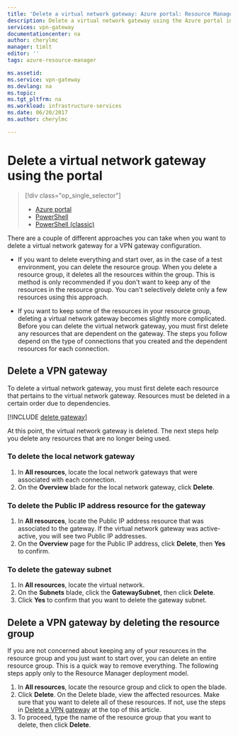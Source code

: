 ```yaml
---
title: 'Delete a virtual network gateway: Azure portal: Resource Manager | Microsoft Docs'
description: Delete a virtual network gateway using the Azure portal in the Resource Manager deployment model. 
services: vpn-gateway
documentationcenter: na
author: cherylmc
manager: timlt
editor: ''
tags: azure-resource-manager

ms.assetid: 
ms.service: vpn-gateway
ms.devlang: na
ms.topic: 
ms.tgt_pltfrm: na
ms.workload: infrastructure-services
ms.date: 06/20/2017
ms.author: cherylmc

---
```

# Delete a virtual network gateway using the portal

> [!div class="op_single_selector"]
> * [Azure portal](vpn-gateway-delete-vnet-gateway-portal.md)
> * [PowerShell](vpn-gateway-delete-vnet-gateway-powershell.md)
> * [PowerShell (classic)](vpn-gateway-delete-vnet-gateway-classic-powershell.md)

There are a couple of different approaches you can take when you want to delete a virtual network gateway for a VPN gateway configuration.

- If you want to delete everything and start over, as in the case of a test environment, you can delete the resource group. When you delete a resource group, it deletes all the resources within the group. This is method is only recommended if you don't want to keep any of the resources in the resource group. You can't selectively delete only a few resources using this approach.

- If you want to keep some of the resources in your resource group, deleting a virtual network gateway becomes slightly more complicated. Before you can delete the virtual network gateway, you must first delete any resources that are dependent on the gateway. The steps you follow depend on the type of connections that you created and the dependent resources for each connection.

## Delete a VPN gateway

To delete a virtual network gateway, you must first delete each resource that pertains to the virtual network gateway. Resources must be deleted in a certain order due to dependencies.

[!INCLUDE [delete gateway](../../includes/vpn-gateway-delete-vnet-gateway-portal-include.md)]

At this point, the virtual network gateway is deleted. The next steps help you delete any resources that are no longer being used.

### To delete the local network gateway

1. In **All resources**, locate the local network gateways that were associated with each connection.
2. On the **Overview** blade for the local network gateway, click **Delete**.

### To delete the Public IP address resource for the gateway

1. In **All resources**, locate the Public IP address resource that was associated to the gateway. If the virtual network gateway was active-active, you will see two Public IP addresses. 
2. On the **Overview** page for the Public IP address, click **Delete**, then **Yes** to confirm.

### To delete the gateway subnet

1. In **All resources**, locate the virtual network. 
2. On the **Subnets** blade, click the **GatewaySubnet**, then click **Delete**. 
3. Click **Yes** to confirm that you want to delete the gateway subnet.

## <a name="deleterg"></a>Delete a VPN gateway by deleting the resource group

If you are not concerned about keeping any of your resources in the resource group and you just want to start over, you can delete an entire resource group. This is a quick way to remove everything. The following steps apply only to the Resource Manager deployment model.

1. In **All resources**, locate the resource group and click to open the blade.
2. Click **Delete**. On the Delete blade, view the affected resources. Make sure that you want to delete all of these resources. If not, use the steps in [Delete a VPN gateway](#deletegw) at the top of this article.
3. To proceed, type the name of the resource group that you want to delete, then click **Delete**.